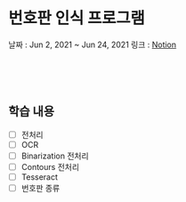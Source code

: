 # 번호판 인식 프로그램
날짜 : Jun 2, 2021 ~ Jun 24, 2021
링크 : [Notion](https://www.notion.so/cf634d3c6991402b9d7e7b02c88f801b)

<br><br><br>

## 학습 내용
 - [ ] 전처리
 - [ ] OCR
 - [ ] Binarization 전처리
 - [ ] Contours 전처리
 - [ ] Tesseract
 - [ ] 번호판 종류

